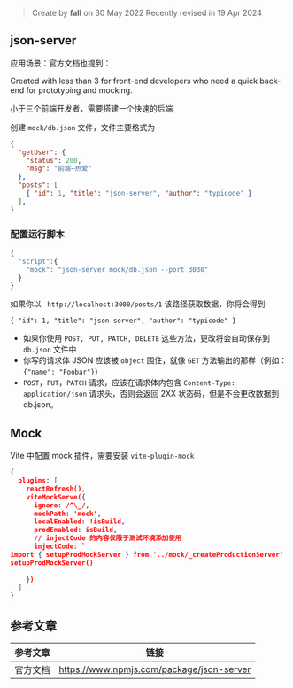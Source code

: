 > Create by **fall** on 30 May 2022
> Recently revised in 19 Apr 2024

## json-server

应用场景：官方文档也提到：

Created with less than 3 for front-end developers who need a quick back-end for prototyping and mocking.

小于三个前端开发者，需要搭建一个快速的后端

创建 `mock/db.json` 文件，文件主要格式为

```json
{
  "getUser": {
    "status": 200,
    "msg": "前端—热爱"
  },
  "posts": [
    { "id": 1, "title": "json-server", "author": "typicode" }
  ],
}
```

### 配置运行脚本

```js
{
  "script":{
    "mock": "json-server mock/db.json --port 3030"
  }
}
```

如果你以 ` http://localhost:3000/posts/1` 该路径获取数据，你将会得到

`{ "id": 1, "title": "json-server", "author": "typicode" }`

- 如果你使用 `POST, PUT, PATCH, DELETE` 这些方法，更改将会自动保存到 `db.json` 文件中
- 你写的请求体 JSON 应该被 `object` 围住，就像 `GET` 方法输出的那样（例如：`{"name": "Foobar"}`）
- `POST`，`PUT`，`PATCH` 请求，应该在请求体内包含 `Content-Type: application/json` 请求头，否则会返回 2XX 状态码，但是不会更改数据到 db.json。

## Mock

Vite 中配置 mock 插件，需要安装 `vite-plugin-mock`

```json
{
  plugins: [
    reactRefresh(),
    viteMockServe({
      ignore: /^\_/,
      mockPath: 'mock',
      localEnabled: !isBuild,
      prodEnabled: isBuild,
      // injectCode 的内容仅限于测试环境添加使用
      injectCode: `
import { setupProdMockServer } from '../mock/_createProductionServer'
setupProdMockServer()
`
    })
  ]
}
```



## 参考文章

| 参考文章 | 链接                                      |
| -------- | ----------------------------------------- |
| 官方文档 | https://www.npmjs.com/package/json-server |